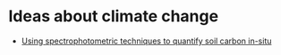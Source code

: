 # Ideas about climate change

* [Using spectrophotometric techniques to quantify soil carbon in-situ](spectrophotometry_soil_carbon/ideas.md)